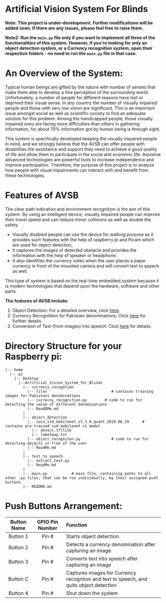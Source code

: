 # Artificial Vision System For Blinds

__Note: This project is under-development. Further modifications will be added soon. If there are any issues, please feel free to raise them.__

__Note2: Run the `main.py` file only if you want to implement all three of the functionalities of this system. However, if you're looking for only an object detection system, or a Currency recognition system, open their respective folders - no need to run the `main.py` file in that case.__

# An Overview of the System:
Typical human beings are gifted by the nature with number of senses that make them able to develop a fine perception of the surrounding world. Unfortunately, a number of people for different reasons have lost or deprived their visual sense. In any country the number of visually impaired people and those with very low vision are significant. This is an important issue amongst social as well as scientific society to find an adequate solution for this problem. Among the handicapped people, those visually impaired ones are facing more difficulties than others in gathering information, for about 70% information got by human being is through sight.

This system is specifically developed keeping the visually impaired people in mind, and we strongly believe that the AVSB can offer people with disabilities the assistance and support they need to achieve a good quality of life and allow them to participate in the social and economic life. Assistive advanced technologies are powerful tools to increase independence and improve participation. Therefore, the purpose of this project is to analyze how people with visual impairments can interact with and benefit from these technologies.

# Features of AVSB
The clear path indication and environment recognition is the aim of this system. By using an intelligent device, visually impaired people can improve their travel speed and can reduce minor collisions as well as double the safety. 
* Visually disabled people can use the device for walking purpose as it provides such features with the help of raspberry pi and Picam which are used for object detection, 
* it captures the images of detected obstacle and provides the information with the help of speaker or headphone. 
* It also identifies the currency notes when the user places a paper currency in front of the mounted camera and will convert text to speech as well. 

This type of system is based on the real-time embedded system because it is modern technologies that depend upon the hardware, software and other parts.

__The features of AVSB include:__
1. Object Detection: For a detailed overview, click [here](https://github.com/Ali-Usama/Artificial_Vision_System_for_Blinds/tree/main/Object%20detection).
2. Currency Recognititon for Pakistani denominations: Click [here](https://github.com/Ali-Usama/Artificial_Vision_System_for_Blinds/tree/main/Currency%20Recognition) for further details.
3. Conversion of Text (from images) into speech: Click [here](https://github.com/Ali-Usama/Artificial_Vision_System_for_Blinds/tree/main/Text%20To%20Speech) for details.

# Directory Structure for your Raspberry pi:
```
|-- home
  |-- pi
    |-- Desktop
      |--Artificial_Vision_System_for_Blinds
        |-- currency_recogntion
          |-- files                             # contains training images for Pakistani denominations
          |-- currecny_recognition.py        # code to run for detecting the value of different denominations
          |-- ReadDMe.md
        |
        |-- object_detection
          |-- coco_ssd_mobilenet_v1_1.0_quant_2018_06_29      # contains pre-trained ssd mobilenet v1 model
            |-- detect.tfllite
            |-- labelmap.txt
          |-- object_recogniton.py              # code to run for detecting objects in fron of the user
          |-- ReadMe.md
        |
        |-- text_to_speech
          |-- extract_text.py
          |-- ReadMe.md
        |
        |-- main.py           # main file, containing paths to all other .py files, that can be run individually, by their assigned push buttons.
        |-- README.md
```

# Push Buttons Arrangement:

|  Button Name   | GPIO Pin Number   | Function |
|	:-----------: | :----------------:  |  :------------
|Button 1 | Pin # | Starts object detection |
|Button 2 | Pin # | Detects a currency denomination after capturing an image |
|Button 3 | Pin # | Converts text into speech after capturing an image |
|Button C | Pin # | Captures images for Currency recogntion and text to speech, and quits object detection
|Button 4	| Pin # | Shut down the system |
